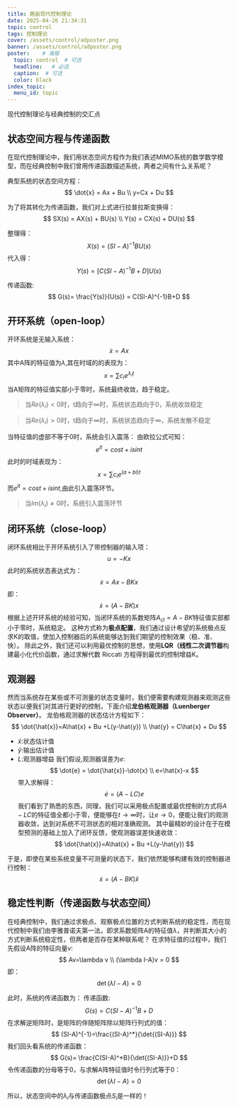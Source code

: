 ```yaml
---
title: 邂逅现代控制理论
date: 2025-04-26 21:34:31
topic: control
tags: 控制理论
cover: /assets/control/adposter.png
banner: /assets/control/adposter.png
poster:    # 海报
  topic: control  # 可选
  headline:   # 必选
  caption:  # 可选
  color: black 
index_topic:
  menu_id: topic  
---
```


现代控制理论与经典控制的交汇点

<!-- more -->

## 状态空间方程与传递函数
在现代控制理论中，我们用状态空间方程作为我们表述MIMO系统的数学数学模型，而在经典控制中我们曾用传递函数描述系统，两者之间有什么关系呢？

典型系统的状态空间方程：
$$
\dot{x} = Ax + Bu \\
y=Cx + Du
$$

为了将其转化为传递函数，我们对上式进行拉普拉斯变换得：
$$
SX(s) = AX(s) + BU(s) \\
Y(s) = CX(s) + DU(s)
$$

整理得：
$$
X(s) = (SI-A)^{-1}BU(s) 
$$
代入得：
$$
Y(s)=[C(SI-A)^{-1}B+D]U(s)
$$

传递函数:
$$ G(s)= \frac{Y(s)}{U(s)} = C(SI-A)^{-1}B+D
$$

## 开环系统（open-loop）
开环系统是无输入系统：
$$
\dot{x}=Ax
$$
其中A阵的特征值为$\lambda$,其在时域的的表现为：
$$
x=\sum{c_ie^{\lambda_i t}}
$$
当A矩阵的特征值实部小于零时，系统最终收敛，趋于稳定。
> 当$Re(\lambda_i)<0$时，t趋向于$\infty$时，系统状态趋向于0，系统收敛稳定

> 当$Re(\lambda_i)>0$时，t趋向于$\infty$时，系统状态趋向于$\infty$，系统发散不稳定

当特征值的虚部不等于0时，系统会引入震荡：
由欧拉公式可知：
$$
e^{it} = cost + isint
$$
此时的时域表现为：
$$
x=\sum{c_ie^{(a+bi)t}}
$$
而$e^{it}=cost+isint$,由此引入震荡环节。
>当$Im(\lambda_i)\neq 0$时，系统引入震荡环节

## 闭环系统（close-loop）
闭环系统相比于开环系统引入了带控制器的输入项：
$$
u=-Kx
$$
此时的系统状态表达式为：
$$
\dot{x}=Ax-BKx
$$
即：
$$
\dot{x}=(A-BK)x
$$
根据上述开环系统的经验可知，当闭环系统的系数矩阵$A_{cl}=A-BK$特征值实部都小于零时，系统稳定。
这种方式称为**极点配置**，我们通过设计希望的系统极点反求K的取值，使加入控制器后的系统能够达到我们期望的控制效果（稳、准、快）。
除此之外，我们还可以利用最优控制的思想，使用**LQR（线性二次调节器**构建最小化代价函数，通过求解代数 Riccati 方程得到最优的控制增益K。

## 观测器
然而当系统存在某些或不可测量的状态变量时，我们便需要构建观测器来观测这些状态以便我们对其进行更好的控制，下面介绍**龙伯格观测器（Luenberger Observer）**。
龙伯格观测器的状态估计方程如下：
$$
\dot{\hat{x}}=A\hat{x} + Bu +L(y-\hat{y}) \\ 
\hat{y} = C\hat{x} + Du
$$
- $\hat{x}$:状态估计值
- $\hat{y}$:输出估计值
- $L$:观测器增益
我们假设,观测器误差为$e$:
$$
\dot{e} = \dot{\hat{x}}-\dot{x} \\
e=\hat{x}-x
$$
带入求解得：
$$
\dot{e}=(A-LC)e
$$
我们看到了熟悉的东西，同理，我们可以采用极点配置或最优控制的方式将$A-LC$的特征值全都小于零，便能够在$t\to\infty$时，让$e\to 0$，便能让我们的观测器收敛，达到对系统不可测状态的相对准确观测。
其中最精妙的设计在于在模型预测的基础上加入了闭环反馈，使观测器误差快速收敛：
$$
\dot{\hat{x}}=A\hat{x} + Bu +L(y-\hat{y})
$$

于是，即使在某些系统变量不可测量的状态下，我们依然能够构建有效的控制器进行控制：
$$
\dot{x}=(A-BK)\hat{x}
$$

## 稳定性判断（传递函数与状态空间）
在经典控制中，我们通过求极点、观察极点位置的方式判断系统的稳定性，而在现代控制中我们由李雅普诺夫第一法，即求系数矩阵A的特征值$\lambda$，并判断其大小的方式判断系统稳定性，但两者是否存在某种联系呢？
在求特征值的过程中，我们先假设A阵的特征向量$v$:
$$
Av=\lambda v \\
(\lambda I-A)v = 0
$$
即：
$$
\det{(\lambda I-A)}=0
$$

此时，系统的传递函数为：
传递函数:
$$ 
G(s)=  C(SI-A)^{-1}B+D
$$
在求解逆矩阵时，是矩阵的伴随矩阵除以矩阵行列式的值：
$$
(SI-A)^{-1}=\frac{(SI-A)^*}{\det{(SI-A)}}
$$
我们回头看系统的传递函数：
$$ 
G(s)=  \frac{C(SI-A)^*B}{\det{(SI-A)}}+D
$$
令传递函数的分母等于0，与求解A阵特征值时令行列式等于0：
$$
\det{(\lambda I-A)}=0
$$

所以，状态空间中的$\lambda_i$与传递函数极点$S_i$是一样的！